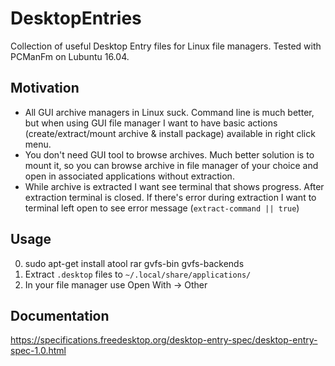 # DesktopEntries

Collection of useful Desktop Entry files for Linux file managers. Tested with PCManFm on Lubuntu 16.04.

## Motivation

* All GUI archive managers in Linux suck. Command line is much better, but when using GUI file manager I want to have basic actions (create/extract/mount archive & install package) available in right click menu.
* You don't need GUI tool to browse archives. Much better solution is to mount it, so you can browse archive in file manager of your choice and open in associated applications without extraction.
* While archive is extracted I want see terminal that shows progress. After extraction terminal is closed. If there's error during extraction I want to terminal left open to see error message (`extract-command || true`)

## Usage

0. sudo apt-get install atool rar gvfs-bin gvfs-backends
1. Extract `.desktop` files to `~/.local/share/applications/`
2. In your file manager use Open With → Other

## Documentation 

https://specifications.freedesktop.org/desktop-entry-spec/desktop-entry-spec-1.0.html
